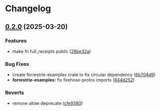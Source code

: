 # Changelog

## [0.2.0](https://github.com/semiotic-ai/veemon/compare/firehose-protos-v0.1.0...firehose-protos-v0.2.0) (2025-03-20)


### Features

* make fn full_receipts public ([28be32a](https://github.com/semiotic-ai/veemon/commit/28be32a910beade2e10a4f6adb864e2f0ad8667d))


### Bug Fixes

* create forrestrie-examples crate to fix circular dependency ([6b704d9](https://github.com/semiotic-ai/veemon/commit/6b704d95ecc48d87cf17dd5161829b3c8f6eee3d))
* **forrestrie-examples:** fix firehose-protos imports ([844d252](https://github.com/semiotic-ai/veemon/commit/844d2523e8240e84380f59a2fa7525b9a3eaffb5))


### Reverts

* remove allow deprecate ([cfe9380](https://github.com/semiotic-ai/veemon/commit/cfe9380f7e5a181a2f62e961c414a614bc4e756d))
